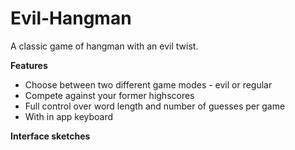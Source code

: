 # Evil-Hangman 

A classic game of hangman with an evil twist. 

<b>Features</b>
<ul>
<li>Choose between two different game modes - evil or regular</li>
<li>Compete against your former highscores</li>
<li>Full control over word length and number of guesses per game</li>
<li>With in app keyboard</li>
</ul>

<b>Interface sketches</b>


